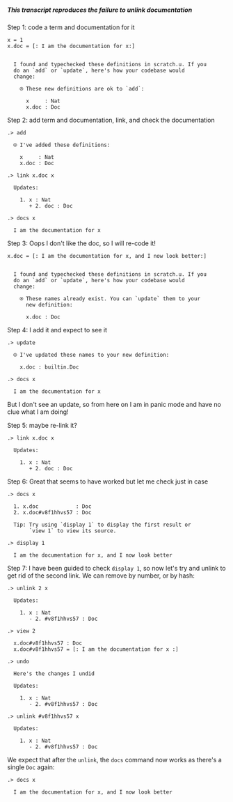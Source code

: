 ##### This transcript reproduces the failure to unlink documentation

Step 1: code a term and documentation for it
```unison
x = 1
x.doc = [: I am the documentation for x:]
```

```ucm

  I found and typechecked these definitions in scratch.u. If you
  do an `add` or `update`, here's how your codebase would
  change:
  
    ⍟ These new definitions are ok to `add`:
    
      x     : Nat
      x.doc : Doc

```
Step 2: add term and documentation, link, and check the documentation
```ucm
.> add

  ⍟ I've added these definitions:
  
    x     : Nat
    x.doc : Doc

.> link x.doc x

  Updates:
  
    1. x : Nat
       + 2. doc : Doc

.> docs x

  I am the documentation for x

```
Step 3: Oops I don't like the doc, so I will re-code it!
```unison
x.doc = [: I am the documentation for x, and I now look better:]
```

```ucm

  I found and typechecked these definitions in scratch.u. If you
  do an `add` or `update`, here's how your codebase would
  change:
  
    ⍟ These names already exist. You can `update` them to your
      new definition:
    
      x.doc : Doc

```
Step 4: I add it and expect to see it
```ucm
.> update

  ⍟ I've updated these names to your new definition:
  
    x.doc : builtin.Doc

.> docs x

  I am the documentation for x

```
But I don't see an update, so from here on I am in panic mode and have no clue what I am doing!

Step 5: maybe re-link it?
```ucm
.> link x.doc x

  Updates:
  
    1. x : Nat
       + 2. doc : Doc

```
Step 6: Great that seems to have worked but let me check just in case

```ucm
.> docs x

  1. x.doc            : Doc
  2. x.doc#v8f1hhvs57 : Doc
  
  Tip: Try using `display 1` to display the first result or
       `view 1` to view its source.

.> display 1

  I am the documentation for x, and I now look better

```
Step 7: I have been guided to check `display 1`, so now let's try and unlink to get rid of the second link. We can remove by number, or by hash:

```ucm
.> unlink 2 x

  Updates:
  
    1. x : Nat
       - 2. #v8f1hhvs57 : Doc

.> view 2

  x.doc#v8f1hhvs57 : Doc
  x.doc#v8f1hhvs57 = [: I am the documentation for x :]

.> undo

  Here's the changes I undid
  
  Updates:
  
    1. x : Nat
       - 2. #v8f1hhvs57 : Doc

.> unlink #v8f1hhvs57 x

  Updates:
  
    1. x : Nat
       - 2. #v8f1hhvs57 : Doc

```
We expect that after the `unlink`, the `docs` command now works as there's a single `Doc` again:

```ucm
.> docs x

  I am the documentation for x, and I now look better

```
